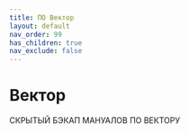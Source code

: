 ```yaml
---
title: ПО Вектор
layout: default
nav_order: 99
has_children: true
nav_exclude: false
---
```


# Вектор

СКРЫТЫЙ БЭКАП МАНУАЛОВ ПО ВЕКТОРУ



 
